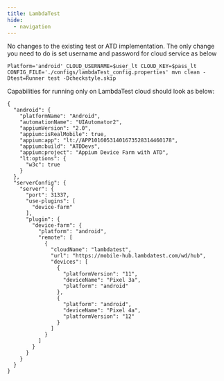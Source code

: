 ```yaml
---
title: LambdaTest
hide:
  - navigation
---
```


No changes to the existing test or ATD implementation. The only change you need to do is set username and password for cloud service as below

```
Platform='android' CLOUD_USERNAME=$user_lt CLOUD_KEY=$pass_lt CONFIG_FILE='./configs/lambdaTest_config.properties' mvn clean -Dtest=Runner test -Dcheckstyle.skip
```

Capabilities for running only on LambdaTest cloud should look as below:

```
{
  "android": {
    "platformName": "Android",
    "automationName": "UIAutomator2",
    "appiumVersion": "2.0",
    "appium:isRealMobile": true,
    "appium:app": "lt://APP10160531401673528314460178",
    "appium:build": "ATDDevs",
    "appium:project": "Appium Device Farm with ATD",
    "lt:options": {
      "w3c": true
    }
  },
  "serverConfig": {
    "server": {
      "port": 31337,
      "use-plugins": [
        "device-farm"
      ],
      "plugin": {
        "device-farm": {
          "platform": "android",
          "remote": [
            {
              "cloudName": "lambdatest",
              "url": "https://mobile-hub.lambdatest.com/wd/hub",
              "devices": [
                {
                  "platformVersion": "11",
                  "deviceName": "Pixel 3a",
                  "platform": "android"
                },
                {
                  "platform": "android",
                  "deviceName": "Pixel 4a",
                  "platformVersion": "12"
                }
              ]
            }
          ]
        }
      }
    }
  }
}
```
```
